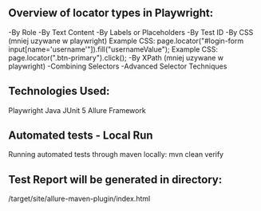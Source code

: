 ## Overview of locator types in Playwright:
-By Role
-By Text Content
-By Labels or Placeholders
-By Test ID
-By CSS (mniej uzywane w playwright)
Example CSS: page.locator("#login-form input[name='username'"]).fill("usernameValue");
Example CSS: page.locator(".btn-primary").click();
-By XPath (mniej uzywane w playwright)
-Combining Selectors
-Advanced Selector Techniques
## Technologies Used:
Playwright
Java
JUnit 5
Allure Framework
## Automated tests - Local Run 
Running automated tests through maven locally:
mvn clean verify
## Test Report will be generated in directory:
/target/site/allure-maven-plugin/index.html